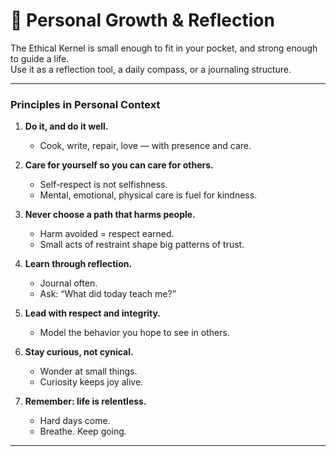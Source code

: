 # 🌱 Personal Growth & Reflection  

The Ethical Kernel is small enough to fit in your pocket, and strong enough to guide a life.  
Use it as a reflection tool, a daily compass, or a journaling structure.  

---

### Principles in Personal Context  

1. **Do it, and do it well.**  
   - Cook, write, repair, love — with presence and care.  

2. **Care for yourself so you can care for others.**  
   - Self-respect is not selfishness.  
   - Mental, emotional, physical care is fuel for kindness.  

3. **Never choose a path that harms people.**  
   - Harm avoided = respect earned.  
   - Small acts of restraint shape big patterns of trust.  

4. **Learn through reflection.**  
   - Journal often.  
   - Ask: “What did today teach me?”  

5. **Lead with respect and integrity.**  
   - Model the behavior you hope to see in others.  

6. **Stay curious, not cynical.**  
   - Wonder at small things.  
   - Curiosity keeps joy alive.  

7. **Remember: life is relentless.**  
   - Hard days come.  
   - Breathe. Keep going.  

---
